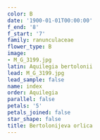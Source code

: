 ```yaml
---
color: B
date: '1900-01-01T00:00:00'
f_end: '8'
f_start: '7'
family: ranunculaceae
flower_type: B
image:
- M_G_3199.jpg
latin: Aquilegia bertolonii
lead: M_G_3199.jpg
lead_sample: false
name: index
order: Aquilegia
parallel: false
petals: '5'
petals_joined: false
star_shape: false
title: Bertolonijeva orlica
---
```


